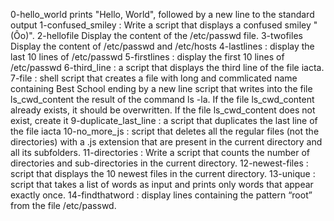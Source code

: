 0-hello_world prints "Hello, World", followed by a new line to the standard output
1-confused_smiley : Write a script that displays a confused smiley "(Ôo)".
2-hellofile Display the content of the /etc/passwd file.
3-twofiles Display the content of /etc/passwd and /etc/hosts
4-lastlines : display the last 10 lines of /etc/passwd
5-firstlines : display the first 10 lines of /etc/passwd
6-third_line : a script that displays the third line of the file iacta.
7-file : shell script that creates a file with long and commlicated name containing Best School ending by a new line
script that writes into the file ls_cwd_content the result of the command ls -la. If the file ls_cwd_content already exists, it should be overwritten. If the file ls_cwd_content does not exist, create it
9-duplicate_last_line : a script that duplicates the last line of the file iacta
10-no_more_js : script that deletes all the regular files (not the directories) with a .js extension that are present in the current directory and all its subfolders.
11-directories : Write a script that counts the number of directories and sub-directories in the current directory.
12-newest-files : script that displays the 10 newest files in the current directory.
13-unique : script that takes a list of words as input and prints only words that appear exactly once.
14-findthatword : display lines containing the pattern “root” from the file /etc/passwd.
